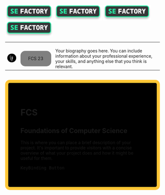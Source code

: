 <a>
  <img src="./sef.svg" alt="logo" height="50" />
</a>
<a>
  <img src="./sef.svg" alt="logo" height="50" />
</a>
<a>
  <img src="./sef.svg" alt="logo" height="50" />
</a>
<a>
  <img src="./sef.svg" alt="logo" height="50" />
</a>

| | | |
|-|-|-|
|<br><img src="./1024.jpg" alt="Image" width="100" style="border-radius:15px;"/>|<br><div style="background-color: grey;border-radius: 15px; width: 100px; height: 50px; text-align: center; line-height: 50px">FCS 23</div>|<br> Your biography goes here. You can include information about your professional experience, your skills, and anything else that you think is relevant.|

<br>

<div style="background-color: black;border: 10px solid #FFC635;border-radius: 15px; padding: 40px">

<b><h1>FCS</h1></b>
<b><h2>Foundations of Computer Science</h2></b>

<p>
    This is where you can place a brief description of your project. It's important to provide visitors with a concise overview of what your project does and how it might be useful for them.
</p>

<kbd>KeyBinding Button</kbd>

</div>
